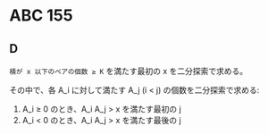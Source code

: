 # ABC 155

## D
`積が x 以下のペアの個数 ≥ K` を満たす最初の x を二分探索で求める。

その中で、各 A_i に対して満たす A_j  (i < j) の個数を二分探索で求める:
1. A_i ≥ 0 のとき、A_i A_j > x を満たす最初の j
1. A_i < 0 のとき、A_i A_j > x を満たす最後の j
